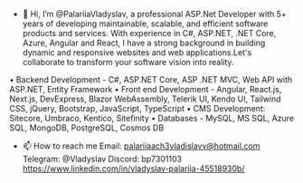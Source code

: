 - 👋 Hi,
  I’m @PalariiaVladyslav, a professional ASP.Net Developer with 5+ years of developing maintainable, scalable, and efficient software products and services.
  With experience in C#, ASP.NET, .NET Core, Azure, Angular and React, I have a strong background in building dynamic and responsive websites and web applications.Let's collaborate to transform your software vision into reality.

• Backend Development - C#, ASP.NET Core,  ASP .NET MVC, Web API with ASP.NET, Entity Framework
• Front end Development - Angular, React.js, Next.js, DevExpress, Blazor WebAssembly, Telerik UI, Kendo UI, Tailwind CSS, jQuery, Bootstrap, JavaScript, TypeScript
• CMS Development: Sitecore, Umbraco, Kentico, Sitefinity
• Databases - MySQL, MS SQL, Azure SQL, MongoDB, PostgreSQL, Cosmos DB

- 📫 How to reach me
  Email: palariiaach3vladislavv@hotmail.com
  Telegram: @Vladyslav
  Discord: bp7301103
  https://www.linkedin.com/in/vladyslav-palariia-45518930b/
<!---

- 👀
- 🌱 I’m currently learning ...
- 💞️ I’m looking to collaborate on ...
- 📫 How to reach me ...
- 😄 Pronouns: ...
- ⚡ Fun fact: ...

PalariiaVladyslav/PalariiaVladyslav is a ✨ special ✨ repository because its `README.md` (this file) appears on your GitHub profile.
You can click the Preview link to take a look at your changes.
--->
